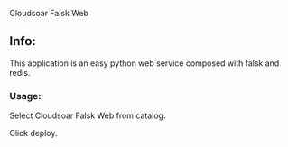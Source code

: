 Cloudsoar Falsk Web


## Info:

This application is an easy python web service composed with falsk and redis.

### Usage:

Select Cloudsoar Falsk Web from catalog.

Click deploy.

